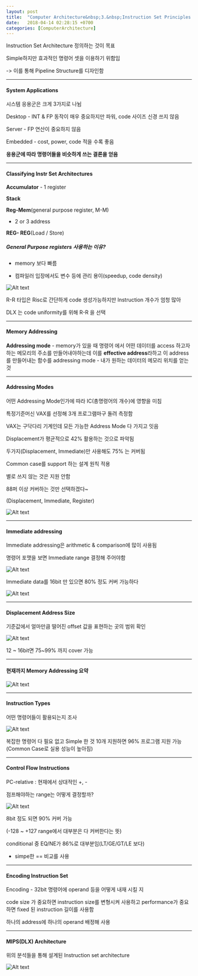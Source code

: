 ```yaml
---
layout: post
title:  "Computer Architecture&nbsp;3.&nbsp;Instruction Set Principles via DLX MIPS EX"
date:   2018-04-14 02:28:15 +0700
categories: [ComputerArchitecture]
---
```


Instruction Set Architecture 정의하는 것이 목표

Simple하지만 효과적인 명령어 셋을 이용하기 위함임

-> 이를 통해 Pipeline Structure를 디자인함

---

#### System Applications

시스템 응용군은 크게 3가지로 나뉨

Desktop - INT & FP 동작이 매우 중요하지만 파워, code 사이즈 신경 쓰지 않음

Server - FP 연산이 중요하지 않음

Embedded - cost, power, code 적을 수록 좋음

**응용군에 따라 명령어들을 비슷하게 쓰는 결론을 얻음**

---

#### Classifying Instr Set Architectures

**Accumulator** - 1 register

**Stack**

**Reg-Mem**(general purpose register, M-M)

- 2 or 3 address 

**REG- REG**(Load / Store)

##### General Purpose registers 사용하는 이유?

- memory 보다 빠름

- 컴파일러 입장에서도 변수 등에 관리 용이(speedup, code density)

![Alt text](http://leesangwon0114.github.io/static/img/CA/3.1.PNG)

R-R 타입은 Risc로 간단하게 code 생성가능하지만 Instruction 개수가 엄청 많아

DLX 는 code uniformity를 위해 R-R 을 선택

---

#### Memory Addressing

**Addressing mode** - memory가 있을 때 명령어 에서 어떤 데이터를 access 하고자하는 메모리의 주소를 만들어내야하는데 이를 **effective address**라하고 이 address를 만들어내는 함수를 addressing mode - 내가 원하는 데이터의 메모리 위치를 얻는 것

---

#### Addressing Modes

어떤 Addressing Mode인가에 따라 IC(총명령어의 개수)에 영향을 미침

특정기준머신 VAX를 선정해 3개 프로그램마구 돌려 측정함

VAX는 구닥다리 기계인데 모든 가능한 Address Mode 다 가지고 잇음

Displacement가 평균적으로 42% 활용하는 것으로 파악됨

두가지(Displacement, Immediate)만 사용해도 75% 는 커버됨

Common case를 support 하는 설계 원칙 적용

별로 쓰지 않는 것은 지원 안함

88퍼 이상 커버하는 것만 선택하겠다~

(Displacement, Immediate, Register)

![Alt text](http://leesangwon0114.github.io/static/img/CA/3.2.PNG)

--- 

#### Immediate addressing

Immediate addressing은 arithmetic & comparison에 많이 사용됨

명령어 포맷을 보면 Immediate range 결정해 주어야함

![Alt text](http://leesangwon0114.github.io/static/img/CA/3.3.PNG)

Immediate data를 16bit 만 있으면 80% 정도 커버 가능하다

![Alt text](http://leesangwon0114.github.io/static/img/CA/3.4.PNG)

---

#### Displacement Address Size

기준값에서 얼마만큼 떨어진 offset 값을 표현하는 곳의 범위 확인

![Alt text](http://leesangwon0114.github.io/static/img/CA/3.5.PNG)

12 ~ 16bit면 75~99% 까지 cover 가능

---

#### 현재까지 Memory Addressing 요약

![Alt text](http://leesangwon0114.github.io/static/img/CA/3.6.PNG)

---

#### Instruction Types

어떤 명령어들이 활용되는지 조사

![Alt text](http://leesangwon0114.github.io/static/img/CA/3.7.PNG)

복잡한 명령어 다 필요 없고 Simple 한 것 10개 지원하면 96% 프로그램 지원 가능(Common Case로 실용 성능이 높아짐)

---

#### Control Flow Instructions

PC-relative : 현재에서 상대적인 +, -


점프해야하는 range는 어떻게 결정할까?

![Alt text](http://leesangwon0114.github.io/static/img/CA/3.8.PNG)

8bit 정도 되면 90% 커버 가능

(-128 ~ +127 range에서 대부분은 다 커버한다는 뜻)

conditional 중 EQ/NE가 86%로 대부분임(LT/GE/GT/LE 보다)

- simpe한 == 비교를 사용

---

#### Encoding Instruction Set

Encoding - 
32bit 명령어에 operand 등을 어떻게 내재 시킬 지

code size 가 중요하면 instruction size를 변형시켜 사용하고 performance가 중요하면 fixed 된 instruction 길이를 사용함

하나의 address에 하나의 operand 배정해 사용

---

#### MIPS(DLX) Architecture

위의 분석들을 통해 설계된 Instruction set architecture

![Alt text](http://leesangwon0114.github.io/static/img/CA/3.9.PNG)

